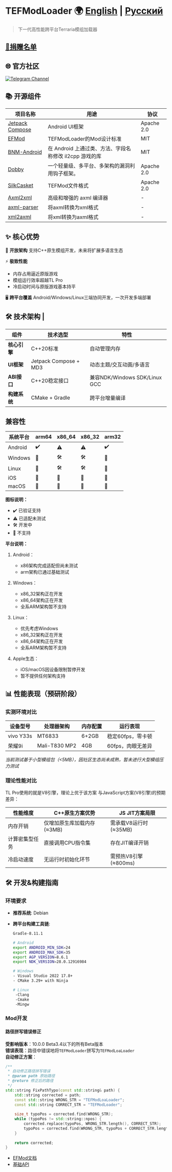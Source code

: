 # TEFModLoader 🌍 [English](README-en.md) | [Русский](README-ru.md)

> 下一代高性能跨平台Terraria模组加载器

## [💝捐赠名单](Document/donation.md)

##  🌐 官方社区
[![Telegram Channel](https://img.shields.io/badge/Official_Telegram_Channel-2CA5E0?style=for-the-badge&logo=telegram&logoColor=white)](https://t.me/TEFModLoader)

## 📚 开源组件

| 项目名称                                                             | 用途                                  | 协议         |
|------------------------------------------------------------------|-------------------------------------|------------|
| [Jetpack Compose](https://developer.android.com/jetpack/compose) | Android UI框架                        | Apache 2.0 |
| [EFMod](https://gitlab.com/2079541547/efmod)                     | TEFModLoader的Mod设计标准                | MIT |
| [BNM-Android](https://github.com/ByNameModding/BNM-Android)      | 在 Android 上通过类、方法、字段名称修改 il2cpp 游戏的库 | MIT        |
| [Dobby](https://github.com/jmpews/Dobby)                         | 一个轻量级、多平台、多架构的漏洞利用钩子框架。             | Apache 2.0 |
| [SilkCasket](https://github.com/2079541547/SilkCasket)           | TEFMod文件格式                          | Apache 2.0 |
| [Axml2xml](https://github.com/developer-krushna/Axml2xml)        | 高级和增强的 axml 编译器                     | -           |
| [axml-parser](https://github.com/ZaratustraN/axml-parser)        | 将axml转换为xml格式                       | -          |
| [xml2axml](https://github.com/hzw1199/xml2axml)                   | 将xml转换为axml格式                       | -          |

## ✨ 核心优势

🔧 **开放架构**
支持C++原生模组开发，未来将扩展多语言生态

⚡ **极致性能**

- 内存占用逼近原版游戏
- 模组运行效率超越TL Pro
- 冷启动时间与原版游戏基本持平

🖥️ **跨平台覆盖**
Android/Windows/Linux三端协同开发，一次开发多端部署

## 🛠 技术架构 |

| 组件         | 技术选型              | 特性                          |
| ------------ | --------------------- | ----------------------------- |
| **核心引擎** | C++20标准             | 自动管理内存                  |
| **UI框架**   | Jetpack Compose + MD3 | 动态主题/交互动画/多语言      |
| **ABI接口**  | C++20稳定接口         | 兼容NDK/Windows SDK/Linux GCC |
| **构建系统** | CMake + Gradle        | 跨平台增量编译                |

## 兼容性

| 系统平台 | arm64 | x86_64 | x86_32 | arm32 |
| -------- | ----- | ------ | ------ | ----- |
| Android  | ✔️  | ⚠️   | ⚠️   | ✔️  |
| Windows  | 🚫    | 🛠️   | 🛠️   | 🚫    |
| Linux    | 🚫    | 🛠️   | 🛠️   | 🚫    |
| iOS      | 🚫    | 🚫     | 🚫     | 🚫    |
| macOS    | 🚫    | 🚫     | 🚫     | 🚫    |

**图标说明：**

- ✔️ 已验证支持
- ⚠️ 已适配未测试
- 🛠️ 开发中
- 🚫 不支持

**平台说明：**

1. Android：
   
   - x86架构完成适配但尚未测试
   - arm架构已通过基础测试
2. Windows：
   
   - x86_32架构正在开发
   - x86_64架构正在开发
   - 全系ARM架构暂不支持
3. Linux：
   
   - 优先考虑Windows
   - x86_32架构正在开发
   - x86_64架构正在开发
   - 全系ARM架构暂不支持
4. Apple生态：
   
   - iOS/macOS因设备限制暂停开发
   - 暂不提供任何架构支持

## 📊 性能表现（预研阶段）

### 实测环境对比

| 设备型号  | 处理器架构    | 内存配置 | 运行表现          |
| --------- | ------------- | -------- | ----------------- |
| vivo Y33s | MT6833        | 6+2GB    | 稳定60fps，零卡顿 |
| 荣耀9i    | Mali-T830 MP2 | 4GB      | 60fps，肉眼无差异 |

*当前测试基于小型模组包（<5MB），因社区生态尚未成熟，暂未进行大型模组压力测试*

### 理论性能对比

TL Pro使用的就是V8引擎，理论上优于该方案
与JavaScript方案(V8引擎)的预期差异：

| 性能维度       | C++原生方案优势             | JS JIT方案局限         |
| -------------- | --------------------------- | ---------------------- |
| 内存开销       | 仅增加原生库加载内存(≈3MB) | 需承载V8运行时(≈35MB) |
| 计算密集型任务 | 直接调用CPU指令集           | 存在JIT编译开销        |
| 冷启动速度     | 无运行时初始化环节          | 需预热V8引擎(≈800ms)  |

## 🛠 开发&构建指南

### 环境要求

- **推荐系统**: Debian
- **跨平台构建工具链**:
  
  ```bash
  Gradle-8.11.1
  
  # Android
  export ANDROID_MIN_SDK=24
  export ANDROID_MAX_SDK=35
  export AGP_VERSION=8.6.1
  export NDK_VERSION=28.0.12916984
  
  # Windows
  - Visual Studio 2022 17.8+ 
  - CMake 3.29+ with Ninja
  
  # Linux
   -Clang
   -Cmake
   -Mingw
  ```

### Mod开发

#### 路径拼写错误修正
**受影响版本**：10.0.0 Beta3.4以下的所有Beta版本  
**错误表现**：路径中错误地将`TEFModLoader`拼写为`TEFModLoaLoader`  
**自动修正方案**：

```cpp
/**
 * 自动修正路径拼写错误
 * @param path 原始路径
 * @return 修正后的路径
 */
std::string FixPathTypo(const std::string& path) {
    std::string corrected = path;
    const std::string WRONG_STR = "TEFModLoaLoader";
    const std::string CORRECT_STR = "TEFModLoader";
    
    size_t typoPos = corrected.find(WRONG_STR);
    while (typoPos != std::string::npos) {
        corrected.replace(typoPos, WRONG_STR.length(), CORRECT_STR);
        typoPos = corrected.find(WRONG_STR, typoPos + CORRECT_STR.length());
    }
    
    return corrected;
}
```

- [EFMod文档](https://gitlab.com/2079541547/efmod)
- [基础API](Document/Development/BasicAPI.md)